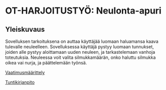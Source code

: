 # OT-HARJOITUSTYÖ: Neulonta-apuri

## Yleiskuvaus

Sovelluksen tarkoituksena on auttaa käyttäjää luomaan haluamansa kaava tulevalle neuleelleen. Sovelluksessa käyttäjä pystyy luomaan tunnukset, joiden alle pystyy aloittamaan uuden neuleen, ja tarkastelemaan vanhoja toteutuksia. Neuleessa voit valita silmukkamäärän, onko haluttu silmukka oikea vai nurja, ja päättelemään työnsä.


[Vaatimusmäärittely](https://github.com/Pihjoe/ot-harjoitustyo/blob/main/Dokumentaatio/vaatimusm%C3%A4%C3%A4rittely.md)

[Tuntikirjanpito](https://github.com/Pihjoe/ot-harjoitustyo/blob/main/Dokumentaatio/tuntikirjanpito.md)




